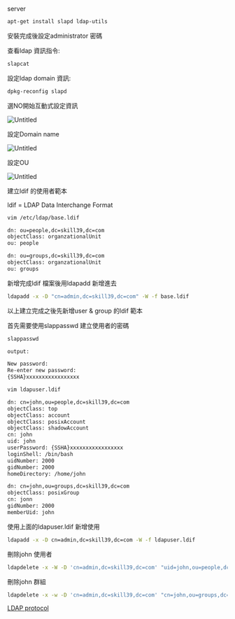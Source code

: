 server

```bash
apt-get install slapd ldap-utils
```

安裝完成後設定administrator 密碼

查看ldap 資訊指令:

```bash
slapcat 
```

設定ldap domain 資訊:

```bash
dpkg-reconfig slapd
```

選NO開始互動式設定資訊

![Untitled](https://s3-us-west-2.amazonaws.com/secure.notion-static.com/1f25bf6b-879a-418d-b9e7-37d967ad5408/Untitled.png)

設定Domain name

![Untitled](https://s3-us-west-2.amazonaws.com/secure.notion-static.com/87991fc4-7f35-4532-bab4-71616a992848/Untitled.png)

設定OU

![Untitled](https://s3-us-west-2.amazonaws.com/secure.notion-static.com/1cabd87c-bb3e-487d-9120-aab436a8941f/Untitled.png)

建立ldif 的使用者範本

ldif = LDAP Data Interchange Format

```bash
vim /etc/ldap/base.ldif
```

```bash
dn: ou=people,dc=skill39,dc=com
objectClass: organzationalUnit
ou: people

dn: ou=groups,dc=skill39,dc=com
objectClass: organzationalUnit
ou: groups
```

新增完成ldif 檔案後用ldapadd 新增進去

```bash
ldapadd -x -D "cn=admin,dc=skill39,dc=com" -W -f base.ldif
```

以上建立完成之後先新增user & group 的ldif 範本

首先需要使用slappasswd 建立使用者的密碼

```bash
slappasswd 
```

```bash
output:

New password:
Re-enter new password:
{SSHA}xxxxxxxxxxxxxxxxx
```

```bash
vim ldapuser.ldif
```

```bash
dn: cn=john,ou=people,dc=skill39,dc=com
objectClass: top
objectClass: account
objectClass: posixAccount
objectClass: shadowAccount
cn: john
uid: john
userPassword: {SSHA}xxxxxxxxxxxxxxxxx
loginShell: /bin/bash
uidNumber: 2000
gidNumber: 2000
homeDirectory: /home/john

dn: cn=john,ou=groups,dc=skill39,dc=com
objectClass: posixGroup
cn: jonn
gidNumber: 2000
memberUid: john
```

使用上面的ldapuser.ldif 新增使用

```bash
ldapadd -x -D cn=admin,dc=skill39,dc=com -W -f ldapuser.ldif
```

刪除john 使用者

```bash
ldapdelete -x -W -D 'cn=admin,dc=skill39,dc=com' "uid=john,ou=people,dc=skill39,dc=com"
```

刪除john 群組

```bash
ldapdelete -x -w -D 'cn=admin,dc=skill39,dc=com' "cn=john,ou=groups,dc=skill39,dc=com"
```

[LDAP protocol](https://www.notion.so/b5ac0093195a4d5d94b2539552577b69)

